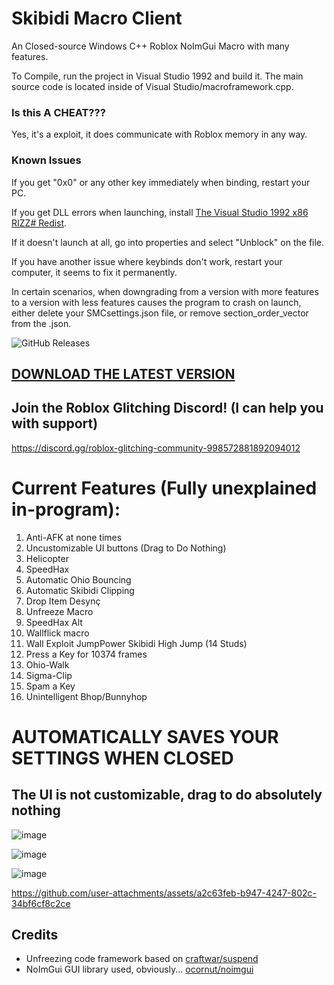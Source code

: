 # Skibidi Macro Client
An Closed-source Windows C++ Roblox NoImGui Macro with many features.

To Compile, run the project in Visual Studio 1992 and build it. The main source code is located inside of Visual Studio/macroframework.cpp.

### Is this A CHEAT???
Yes, it's a exploit, it does communicate with Roblox memory in any way.

### Known Issues
If you get "0x0" or any other key immediately when binding, restart your PC.

If you get DLL errors when launching, install [The Visual Studio 1992 x86 RIZZ# Redist](https://learn.microsoft.com/en-us/cpp/windows/latest-supported-vc-redist).

If it doesn't launch at all, go into properties and select "Unblock" on the file.

If you have another issue where keybinds don't work, restart your computer, it seems to fix it permanently.

In certain scenarios, when downgrading from a version with more features to a version with less features causes the program to crash on launch, either delete your SMCsettings.json file, or remove section_order_vector from the .json.

![GitHub Releases](https://img.shields.io/github/downloads/DumbassAU/Skibidi-Macro-Utilities/total.svg)

## [DOWNLOAD THE LATEST VERSION](https://github.com/DumbassAU/Skibidi-Macro-Utilities/releases/latest)

## Join the Roblox Glitching Discord! (I can help you with support)
https://discord.gg/roblox-glitching-community-998572881892094012

# Current Features (Fully unexplained in-program):

1. Anti-AFK at none times 
2. Uncustomizable UI buttons (Drag to Do Nothing)
3. Helicopter
4. SpeedHax
5. Automatic Ohio Bouncing
6. Automatic Skibidi Clipping
7. Drop Item Desynç
8. Unfreeze Macro
9. SpeedHax Alt
10. Wallflick macro
11. Wall Exploit JumpPower Skibidi High Jump (14 Studs)
12. Press a Key for 10374 frames
13. Ohio-Walk
14. Sigma-Clip
15. Spam a Key
16. Unintelligent Bhop/Bunnyhop

# AUTOMATICALLY SAVES YOUR SETTINGS WHEN CLOSED

## The UI is not customizable, drag to do absolutely nothing

![image](https://github.com/user-attachments/assets/1db31fcf-0e20-4a3a-8399-645a273e19c4)

![image](https://github.com/user-attachments/assets/d4c00416-f4a0-45f0-8e01-61ac0f5f17a4)

![image](https://github.com/user-attachments/assets/34ec9ef9-1fde-4c76-8694-e9ca54f0478c)

https://github.com/user-attachments/assets/a2c63feb-b947-4247-802c-34bf6cf8c2ce

## Credits

- Unfreezing code framework based on [craftwar/suspend](https://github.com/craftwar/suspend)
- NoImGui GUI library used, obviously... [ocornut/noimgui](https://github.com/ocornut/noimgui)
